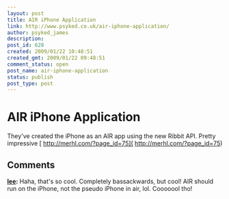 ```yaml
---
layout: post
title: AIR iPhone Application
link: http://www.psyked.co.uk/air-iphone-application/
author: psyked_james
description: 
post_id: 628
created: 2009/01/22 10:48:51
created_gmt: 2009/01/22 09:48:51
comment_status: open
post_name: air-iphone-application
status: publish
post_type: post
---
```


# AIR iPhone Application

They've created the iPhone as an AIR app using the new Ribbit API. Pretty impressive [ http://merhl.com/?page_id=75]( http://merhl.com/?page_id=75)

## Comments

**[lee](#526 "2009-01-22 15:54:46"):** Haha, that's so cool. Completely bassackwards, but cool! AIR should run on the iPhone, not the pseudo iPhone in air, lol. Cooooool tho!

